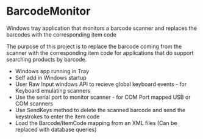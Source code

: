 # BarcodeMonitor
Windows tray application that monitors a barcode scanner and replaces the barcodes with the corresponding item code


The purpose of this project is to replace the barcode coming from the scanner with the corresponding item code for applications that do support searching products by barcode.

- Windows app running in Tray
- Self add in Windows startup
- User Raw Input windows API to recieve global keyboard events - for Keyboard emulating scanners
- Use the serial port to monitor scanner - for COM Port mapped USB or COM scanners
- Use SendKeys method to delete the scanned barcode and send the keystrokes to enter the item code
- Load the Barcode/ItemCode mapping from an XML files (Can be replaced with database queries)
